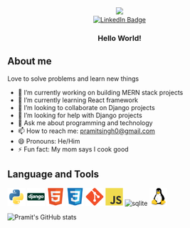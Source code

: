 <div id="header" align="center">
  <img src="https://media.giphy.com/media/M9gbBd9nbDrOTu1Mqx/giphy.gif" width="100">
  
  <div id="badges">
    <a href="https://www.linkedin.com/in/pramit-singh-b366a9213/">
      <img src="https://img.shields.io/badge/LinkedIn-blue?logo=linkedin&logoColor=white&style=for-the-badge" alt="LinkedIn Badge"/>
    </a>
  </div>
  
  ### Hello World! 
</div>

## About me
Love to solve problems and learn new things

- 🔭 I’m currently working on building MERN stack projects
- 🌱 I’m currently learning React framework
- 👯 I’m looking to collaborate on Django projects
- 🤔 I’m looking for help with Django projects
- 💬 Ask me about programming and technology
- 📫 How to reach me: pramitsingh0@gmail.com
- 😄 Pronouns: He/Him
- ⚡ Fun fact: My mom says I cook good

## Language and Tools

<div>
  <img src="https://github.com/devicons/devicon/blob/master/icons/python/python-original.svg" alt="python" width=40 height=40 title="python" />
  <img src="https://github.com/devicons/devicon/blob/master/icons/django/django-original.svg" alt="django" width=40 height=40 title="django" />
  <img src="https://github.com/devicons/devicon/blob/master/icons/html5/html5-original.svg" alt="html" width=40 height=40 title="html" />
  <img src="https://github.com/devicons/devicon/blob/master/icons/css3/css3-original.svg" alt="css" width=40 height=40 title="css" />
  <img src="https://github.com/devicons/devicon/blob/master/icons/git/git-original.svg" alt="git" width=40 height=40 title="git" />
  <img src="https://github.com/devicons/devicon/blob/master/icons/javascript/javascript-original.svg" alt="javascript" width=40 height=40 title="javascript" />
  <img src="https://www.vectorlogo.zone/logos/sqlite/sqlite-icon.svg" alt="sqlite" width=40 height=40 title="sqlite" />
  <img src="https://github.com/devicons/devicon/blob/master/icons/linux/linux-original.svg" alt="linux" width=40 height=40 title="linux" />
</div>


![Pramit's GitHub stats](https://github-readme-stats.vercel.app/api?username=pramitsingh0&show_icons=true&theme=radical&count_private=true)
<!--
**pramitsingh0/pramitsingh0** is a ✨ _special_ ✨ repository because its `README.md` (this file) appears on your GitHub profile.

Here are some ideas to get you started:

- 🔭 I’m currently working on ...
- 🌱 I’m currently learning ...
- 👯 I’m looking to collaborate on ...
- 🤔 I’m looking for help with ...
- 💬 Ask me about ...
- 📫 How to reach me: ...
- 😄 Pronouns: ...
- ⚡ Fun fact: ...
-->

